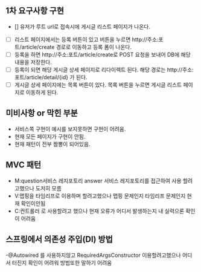 ## 1차 요구사항 구현
- [] 유저가 루트 url로 접속시에 게시글 리스트 페이지가 나온다.
- [ ] 리스트 페이지에서는 등록 버튼이 있고 버튼을 누르면 http://주소:포트/article/create 경로로 이동하고 등록 폼이 나온다.
- [ ] 등록을 하면 http://주소:포트/article/create로 POST 요청을 보내어 DB에 해당 내용을 저장한다.
- [ ] 등록이 되면 해당 게시글 상세 페이지로 리다이렉트 된다. 해당 경로는 http://주소:포트/article/detail/{id} 가 된다.
- [ ] 게시글 상세 페이지에는 목록 버튼이 있다. 목록 버튼을 누르면 게시글 리스트 페이지로 이동하게 된다.

## 미비사항 or 막힌 부분
- 서비스쪽 구현이 예시를 보지못하면 구현이 어려움.
- 현재 모든 페이지가 구현이 안됨. 
- 현재 패턴이 전부 짬뽕이 되어있음. 


## MVC 패턴
- M:question서비스 레지포토리 answer 서비스 레지포토리를 접근하여 사용 할려고했으나 도저히 모름
- V:맵핑을 타임리프로 이용하며 할려고했으나 맵핑 문제인지 타임리프 문제인지 현재 확인이안됨
- C:컨트롤러 로 사용할려고 했으나 현재 오류가 어디서 발생하는지 내 실력으론 확인이 어려움

## 스프링에서 의존성 주입(DI) 방법
-@Autowired 를 사용하지않고 RequiredArgsConstructor 이용할려고했으나 어디서 터진지 확인이 어려워 방법또한 말하기 어려움